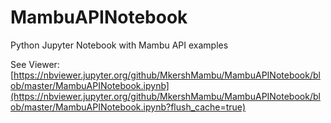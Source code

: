 # MambuAPINotebook
Python Jupyter Notebook with Mambu API examples

See Viewer: [https://nbviewer.jupyter.org/github/MkershMambu/MambuAPINotebook/blob/master/MambuAPINotebook.ipynb](https://nbviewer.jupyter.org/github/MkershMambu/MambuAPINotebook/blob/master/MambuAPINotebook.ipynb?flush_cache=true)
